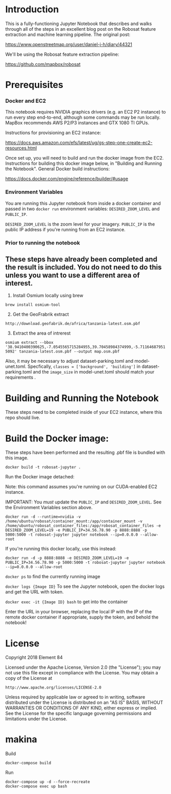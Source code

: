 Introduction
=======
This is a fully-functioning Jupyter Notebook that describes and walks through all of the steps in an excellent blog post on the Robosat feature extraction and machine learning pipeline. The original post:

https://www.openstreetmap.org/user/daniel-j-h/diary/44321

We'll be using the Robosat feature extraction pipeline:

https://github.com/mapbox/robosat

Prerequisites
=======
### Docker and EC2
This notebook requires NVIDIA graphics drivers (e.g. an EC2 P2 instance) to run every step end-to-end, although some commands may be run locally. MapBox recommends AWS P2/P3 instances and GTX 1080 TI GPUs.

Instructions for provisioning an EC2 instance:

https://docs.aws.amazon.com/efs/latest/ug/gs-step-one-create-ec2-resources.html

Once set up, you will need to build and run the docker image from the EC2. Instructions for building this docker image below, in "Building and Running the Notebook". General Docker build instructions:

https://docs.docker.com/engine/reference/builder/#usage

### Environment Variables
You are running this Jupyter notebook from inside a docker container and passed in two `docker run` environment variables: `DESIRED_ZOOM_LEVEL` and `PUBLIC_IP`.

`DESIRED_ZOOM_LEVEL` is the zoom level for your imagery.
`PUBLIC_IP` is the public IP address if you're running from an EC2 instance. 

### Prior to running the notebook

## These steps have already been completed and the result is included. You do not need to do this unless you want to use a different area of interest.

1. Install Osmium locally using brew

`brew install osmium-tool`

2. Get the GeoFrabrik extract

`http://download.geofabrik.de/africa/tanzania-latest.osm.pbf`

3. Extract the area of intrerest

`osmium extract --bbox '38.9410400390625,-7.0545565715284955,39.70458984374999,-5.711646879515092' tanzania-latest.osm.pbf --output map.osm.pbf`

Also, it may be necessary to adjust dataset-parking.toml and model-unet.toml. Specfically, `classes = ['background', 'building']` in dataset-parking.toml and the `image_size` in model-unet.toml should match your requirements .

Building and Running the Notebook
=======

These steps need to be completed inside of your EC2 instance, where this repo should live.

Build the Docker image:
=======
These steps have been performed and the resulting .pbf file is bundled with this image.

`docker build -t robosat-jupyter .`

Run the Docker image detached:

Note: this command assumes you're running on our CUDA-enabled EC2 instance.

IMPORTANT: You _must_ update the `PUBLIC_IP` and `DESIRED_ZOOM_LEVEL`. See the Environment Variables section above.

`docker run -d --runtime=nvidia -v /home/ubuntu/robosat/container_mount:/app/container_mount -v /home/ubuntu/robosat_container_files:/app/robosat_container_files -e DESIRED_ZOOM_LEVEL=19 -e PUBLIC_IP=34.56.78.90 -p 8888:8888 -p 5000:5000 -t robosat-jupyter jupyter notebook --ip=0.0.0.0 --allow-root`

If you're running this docker locally, use this instead:

`docker run -d -p 8888:8888 -e DESIRED_ZOOM_LEVEL=19 -e PUBLIC_IP=34.56.78.90 -p 5000:5000 -t robosat-jupyter jupyter notebook --ip=0.0.0.0 --allow-root`

`docker ps` to find the currently running image

`docker logs {Image ID}` To see the Jupyter notebook, open the docker logs and get the URL with token.

`docker exec -it {Image ID} bash` to get into the container

Enter the URL in your browser, replacing the local IP with the IP of the remote docker container if appropriate, supply the token, and behold the notebook!


License
=======

Copyright 2018 Element 84

Licensed under the Apache License, Version 2.0 (the "License");
you may not use this file except in compliance with the License.
You may obtain a copy of the License at

    http://www.apache.org/licenses/LICENSE-2.0

Unless required by applicable law or agreed to in writing, software
distributed under the License is distributed on an "AS IS" BASIS,
WITHOUT WARRANTIES OR CONDITIONS OF ANY KIND, either express or implied.
See the License for the specific language governing permissions and
limitations under the License.




makina
=======

Build
```
docker-compose build
```

Run
```
docker-compose up -d --force-recreate
docker-compose exec up bash
```

